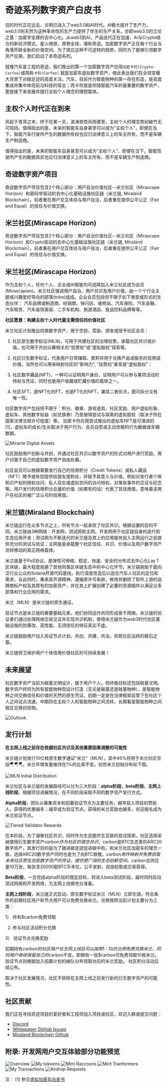 
# 奇迹系列数字资产白皮书

旧的时代正在远去，文明已进入了web3.0和AI时代。AI极大提升了生产力，web3.0则天然为这种革命性的生产力提供了伴生的生产关系，亦即web3.0的立论之基：加密学支撑的去中心化。从web3到AI，产品迭代正在加速，Ai与Crypto结合的新经济模式，星火燎原，席卷全球，堪称奇迹。加密数字资产正在每个行业与角落开辟全新的价值空间。为了顺应这种不可逆转的趋势，同时为了能够引领数字资产应用，我们启动了本奇迹系列。

就像汽车是工程的奇迹，我们推出的第一个加密数字资产应用```加密卡符(Crypto-Carfoo)```或简称```卡符(Carfoo)``` 就是加密车虚拟数字资产，借此表达我们在全球变暖大背景下对碳足迹的高度关注。汽车，目前作为智能物种的第一存在形态，是高度集成并集中体现前沿科技的宿主；而卡符就是伴随智能汽车的最重要的数字资产，更是接下来发展并践行主权个人理念的理想载体。

## 主权个人时代正在到来

风起于青萍之末，终于在某一天，波涛夜惊风雨骤至，主权个人的理念势如破竹无可阻挡。值得指出的是，未来的智能车自身甚至可以成为“主权个人”，即便在当下，智能汽车行驶所产生的数据所有权也应归法律意义上的车主所有，而不是车辆生产制造商。

值得指出的是，未来的智能车自身甚至可以成为“主权个人”，即便在当下，智能驾驶所产生的数据其实也应归法律意义上的车主所有，而不是车辆生产制造商。

## 奇迹数字资产项目

奇迹数字资产项目包含2个核心部分：用户自治价值社区--米兰社区（Mirascape Horizon）和密码学驱动的去中心化基础设施社区链（米兰链, Miraland Blockchain）。前者重在用户交互体验与用户自治，后者重在提供公平公正（Fair and Equal）的信任与价值交换。

## 米兰社区(Mirascape Horizon)

奇迹数字资产项目包含2个核心部分：用户自治价值社区--米兰社区（Mirascape Horizon）和Crypto驱动的去中心化基础设施社区链（米兰链, Miraland Blockchain）。前者重在用户交互体验与用户自治，后者重在提供公平公正（Fair and Equal）的信任与价值交换。

## 米兰社区(Mirascape Horizon)

作为主权个人，任何个人、企业或AI智能均可选择加入米兰社区成为会员(Mirascapian)。米兰社区强调用户自治、用户共识及用户价值，由一个个行业主题或兴趣爱好导向的部落(tribe)组成。企业会员包括但不限于如下类型或形式的生态伙伴： 汽车品牌或制造商、经销商、快闪店、维修站、汽车保险、汽车金融、汽车租赁、汽车装饰美容、二手车机构、旅游酒店、食品饮料品牌等等。

**社区愿景：构建主权个人时代最无需信任的价值社区**

米兰社区计划推出四类数字资产，用于空投、奖励、颁发或授予社区会员：

1. 社区原生数字权证(MLN)，可用于共建社区的治理投票，承载社区共识或价值，也可用于共创众筹相关的“投票权”或“虚拟股权”探索等。 

2. 社区衍生数字权证，代表用户日常赚取、累积并用于兑换产品或服务的信用或价值，当然也可以用来映射社区的“影响力”, "投票权”甚至是“虚拟股权”；

3. 社区数字藏品(NFT)，一种可以证明用户身份，证明用户可以参与某项活动的特权与凭证，同时也是用户收藏或贮藏价值的载体之一。

4. 社区SFT，是NFT化的FT，也是FT化的NFT，兼具二者优点，既可拆分又有唯一性。

社区数字资产包括但不限于：积分、徽章、游戏道具、社区奖励、用户虚拟形象、虚拟车、其他数字权益（如兑换券）乃至值得尝试与探索的虚拟股权（取决于所在国家法律法规许可程度）等。
加密卡符应用尝试推出的虚拟车NFT是可演进的[1]，虚拟车的成长/生长取决于用户行为、会员自愿或主动贡献的行为数据或车辆数据。

![Miracle Digital Assets](assets/images/digital-assets-zh.png "Miracle Digital Assets")

社区鼓励用户创新与共创，并通过社区共识以数字资产的形式对用户进行奖励，用户对属于自己的虚拟数字资产自由处置。

社区会员可以根据需要发行自己的信用积分（Credit Tokens）或私人藏品（NFT）赠予或有偿提供给朋友或粉丝，并赋予其意义与价值，例如对发行者个体知识产权的授权访问，私人现实或虚拟空间的访问特权，对某些事件的见证与纪念等。用户发行的信用积分总量的价值（如果有的话）代表了其信用值，意味着该用户在社区的被广泛认可的信用度。

## 米兰链(Miraland Blockchain)

米兰链运行在众多节点之上，所有节点一起承担了社区共识。根据设置的目的不同，米兰链由3种网络：开发网、测试网和主网。开发网用于社区链自身的迭代和生态应用开发；测试网为不断迭代的米兰链及其上的应用服务投入主网运行之前提供充分的测试与验证；主网是是承载整个社区信任、共识、价值以及用户数字资产流转移动的真正网络载体。

米兰链基于PoS协议，是弹性可伸缩、稳定、快速、安全的分布式去中心化Lay 1区块链，最大程度规避了其他同类区块链生态中的中心化环节。米兰链脱胎于面向泛行业公众的Solana开源代码基线，执行深度改造后以适合汽车人社区的定位和需求，与此同时，秉承其开源精神，遵循原许可条款，修改并删除了软件上游的品牌商标产权及其原有的加密资产，并在其上扩展创建了必要的资源插件以满足众多部落和行业应用的需求。

米兰（MLN）是米兰链的原生通证。

验证节点是米兰链的重要基础元素，他们协同运作共同形成骨干网络。米兰链的验证者们通过处理网络交易见证并实现共识机制，使得米兰链作为web3时代社区基础设施的防篡改、高性能、无须信任的特征真实不虚。

米兰链鼓励用户加入验证节点计划，共创、共建、共治，共筑社区运转的磐石之基。

米兰链捍卫保护用户个体信用价值社区的可持续发展！

## 未来展望

社区数字资产当前为碳基文明设计，属于用户个人，但终极目标还包括硅基文明。数字资产终将为所有智能物种而设计打造（无论是碳基还是硅基物种），是智能物种之间交换信任和价值的天然的原生凭证。初期一定是在法律框架监管下在社区个人之间试点流通，中期将在主权个人和智能物种之间流转，长期看是智能物种之间相互交换的信物。

![Outlook](assets/images/outlook-zh.jpg "Outlook")

## 发行计划
**在主网上线之前存在依据社区共识及其他重要因素调整的可能性**

米兰链计划发行10亿枚原生数字通证“米兰”（MLN），其中45%将用于米兰社区空投🪂🪂🪂。米兰年增发量维持在1%的比率不变。创世米兰初始分布如下图。

![MLN Initial Distribution](assets/images/mln-distribution.png "Distribution")

米兰社区与米兰链的发展路线可以分为三大阶段：**alpha阶段**，**beta阶段**，**主网上线阶段**。根据项目进展情况，在不同阶段采取不同的数字资产发行方式。

**Alpha阶段**，团队以募集资本和招募验证节点为主要任务，越早投入项目的赞助人，获得的优惠越多；越早成为验证节点，获得的米兰奖励也越多，欢迎报名成为米兰验证节点。

![Tiered Validator Rewards](assets/images/validator-rewards.png "Validator Rewards")

在本阶段，为了凝聚社区共识，同时作为生态圈共生互联的尝试探索，社区选择采纳使用衍生数字资产$carbon作为社区的理念共识，$carbon是BTC生态里的ARC20数字资产，其发行目的是为了跟进碳足迹促进碳中和，和米兰社区加密车的理念一致，选择ARC20数字资产同时也是为了向BTC致敬。$carbon用作映射并免费获取未来社区原生加密数字资产的凭证，提供更广阔的生态创新空间。$carbon总供应量10万张，每张含20000聪BTC币本位，公平发射，自由挖取或交易获得。

**Beta阶段**，一旦完成alpha阶段的既定目标，将进入beta测试阶段，届时同时启动测试网络和开发网络，为主网上线做充分准备。

**主网上线阶段**，米兰链正式启动，原生数字权证米兰（MLN）立即生效。符合条件的前期社区用户和节点用户可以免费兑换米兰。兑换按照当前计划主要分为三类：

1） 持有$carbon免费领取

2)  参与社区活动积分兑换

3） 验证节点兑换奖励

前期持有$carbon的社区用户在主网上线后可以按照1:10的比例免费兑换米兰，同时用户继续保留自己的$carbon不变。即拥有一张$carbon可免费领取10枚米兰。
验证节点则根据加入招募计划的梯队分布领取对应的米兰奖励。
社区积分活动后续公布。

取决于社区发展情况，社区不排除在主网上线之前发行新的衍生数字资产的可能性。

## 社区贡献

我们正在寻找奇迹项目的爱好者和工程师加入项目或社区，欢迎入群或提交问题：

- [Discord](https://discord.gg/jJUGKcKNz5)
- [Whitepaper GitHub Issues](https://github.com/miraland-labs/miracle-series-whitepaper/issues)
- [Miraland Blockchain Github](https://github.com/miraland-labs/miraland)

## 附录: 开发网用户交互体验部分功能预览

![Overview](assets/images/qth-tokens.png "Overview")
![My tokoens](assets/images/my-tokens.jpg "My Tokens")
![Mint Raccoons](assets/images/coon-mint.jpg "Mint Raccoons")
![Mint Tranformers](assets/images/catx-mint.jpg "Mint Transformers")
![My Transactions](assets/images/my-tx.jpg "My Transactions")
![Airdrop Requests](assets/images/airdrop.jpg "Request Airdrop")

注：
[1] 参见[虚拟加密车白皮书](https://github.com/miraland-labs/crypto-car-whitepaper/blob/main/WHITEPAPER.md)